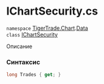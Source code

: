 
# IChartSecurity.cs
`namespace` [TigerTrade.Chart](../../TigerTrade.Chart.md).[Data](../../TigerTrade.Chart/Data.md)  
    `class` [IChartSecurity](../../IChartSecurity.cs.md)

Описание

### Синтаксис
```csharp
long Trades { get; }
```
